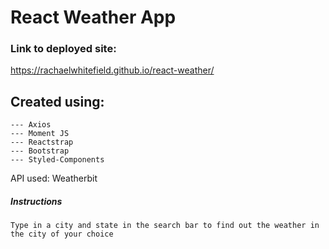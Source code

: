 # React Weather App

### Link to deployed site:
https://rachaelwhitefield.github.io/react-weather/

## Created using:
```
--- Axios
--- Moment JS
--- Reactstrap
--- Bootstrap
--- Styled-Components
```
API used: Weatherbit


##### Instructions
```
Type in a city and state in the search bar to find out the weather in the city of your choice

```